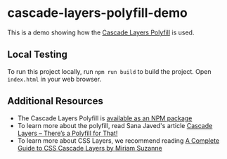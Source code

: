 # cascade-layers-polyfill-demo

This is a demo showing how the [Cascade Layers Polyfill][polyfill] is used.

## Local Testing

To run this project locally, run `npm run build` to build the project. Open
`index.html` in your web browser.

## Additional Resources

- The Cascade Layers Polyfill is [available as an NPM package][polyfill]
- To learn more about the polyfill, read Sana Javed's article
  [Cascade Layers – There’s a Polyfill for That!](https://www.oddbird.net/2022/06/21/cascade-layers-polyfill/)
- To learn more about CSS Layers, we recommend reading
  [A Complete Guide to CSS Cascade Layers by Miriam Suzanne](https://css-tricks.com/css-cascade-layers/)

[polyfill]: https://www.npmjs.com/package/@csstools/postcss-cascade-layers
